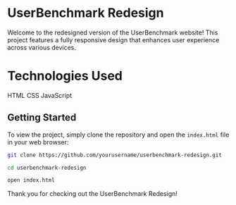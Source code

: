 # UserBenchmark Redesign

Welcome to the redesigned version of the UserBenchmark website! This project features a fully responsive design that enhances user experience across various devices.


# Technologies Used

HTML
CSS
JavaScript

## Getting Started

To view the project, simply clone the repository and open the `index.html` file in your web browser:

```bash
git clone https://github.com/yourusername/userbenchmark-redesign.git
```
```bash
cd userbenchmark-redesign
```
```bash
open index.html
```
Thank you for checking out the UserBenchmark Redesign!
